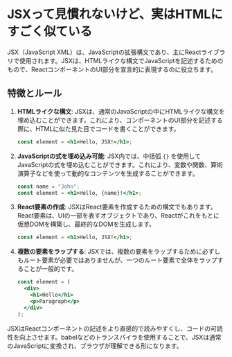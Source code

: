 # JSXって見慣れないけど、実はHTMLにすごく似ている

JSX（JavaScript XML）は、JavaScriptの拡張構文であり、主にReactライブラリで使用されます。JSXは、HTMLライクな構文でJavaScriptを記述するためのもので、ReactコンポーネントのUI部分を宣言的に表現するのに役立ちます。

## 特徴とルール

1. **HTMLライクな構文**: JSXは、通常のJavaScriptの中にHTMLライクな構文を埋め込むことができます。これにより、コンポーネントのUI部分を記述する際に、HTMLに似た見た目でコードを書くことができます。

    ```jsx
    const element = <h1>Hello, JSX!</h1>;
    ```

2. **JavaScriptの式を埋め込み可能**: JSX内では、中括弧 `{}` を使用してJavaScriptの式を埋め込むことができます。これにより、変数や関数、算術演算子などを使って動的なコンテンツを生成することができます。

    ```jsx
    const name = "John";
    const element = <h1>Hello, {name}!</h1>;
    ```

3. **React要素の作成**: JSXはReact要素を作成するための構文でもあります。React要素は、UIの一部を表すオブジェクトであり、Reactがこれをもとに仮想DOMを構築し、最終的なDOMを生成します。

    ```jsx
    const element = <h1>Hello, JSX!</h1>;
    ```

4. **複数の要素をラップする**: JSXでは、複数の要素をラップするために必ずしもルート要素が必要ではありませんが、一つのルート要素で全体をラップすることが一般的です。

    ```jsx
    const element = (
      <div>
        <h1>Hello</h1>
        <p>Paragraph</p>
      </div>
    );
    ```

JSXはReactコンポーネントの記述をより直感的で読みやすくし、コードの可読性を向上させます。babelなどのトランスパイラを使用することで、JSXは通常のJavaScriptに変換され、ブラウザが理解できる形になります。
